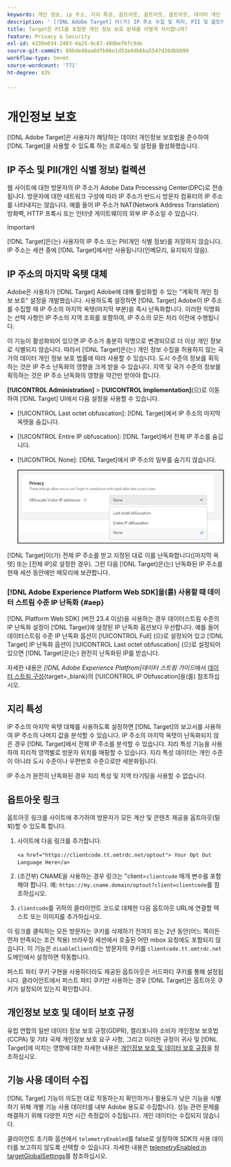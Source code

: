 ```yaml
---
keywords: 개인 정보, ip 주소, 지리 특성, 옵트아웃, 옵트아웃, 옵트아웃, 데이터 개인 정보, 정부 규정, 규정, gdpr, ccpa, 개인 정보, 개인 정보, PII
description: ' [!DNL Adobe Target] 이(가) IP 주소 수집 및 처리, PII 및 옵트아웃 지침을 포함하여 해당하는 데이터 개인정보 보호법을 준수하는 방법에 대해 알아봅니다.'
title: Target은 PII를 포함한 개인 정보 보호 문제를 어떻게 처리합니까?
feature: Privacy & Security
exl-id: 4330e034-2483-4a25-9c87-48dbef6fc9de
source-git-commit: 88bde40aa6dfb96e1d53e4db6ba5547d38dbbb99
workflow-type: tm+mt
source-wordcount: '771'
ht-degree: 43%

---
```


# 개인정보 보호

[!DNL Adobe Target]은 사용자가 해당하는 데이터 개인정보 보호법을 준수하여 [!DNL Target]을 사용할 수 있도록 하는 프로세스 및 설정을 활성화했습니다.

## IP 주소 및 PII(개인 식별 정보) 컬렉션

웹 사이트에 대한 방문자의 IP 주소가 Adobe Data Processing Center(DPC)로 전송됩니다. 방문자에 대한 네트워크 구성에 따라 IP 주소가 반드시 방문자 컴퓨터의 IP 주소를 나타내지는 않습니다. 예를 들어 IP 주소가 NAT(Network Address Translation) 방화벽, HTTP 프록시 또는 인터넷 게이트웨이의 외부 IP 주소일 수 있습니다.

>[!IMPORTANT]
>
>[!DNL Target]은(는) 사용자의 IP 주소 또는 PII(개인 식별 정보)를 저장하지 않습니다. IP 주소는 세션 중에 [!DNL Target]에서만 사용됩니다(인메모리, 유지되지 않음).

## IP 주소의 마지막 옥텟 대체

Adobe은 사용자가 [!DNL Target] Adobe에 대해 활성화할 수 있는 &quot;계획적 개인 정보 보호&quot; 설정을 개발했습니다. 사용하도록 설정하면 [!DNL Target] Adobe이 IP 주소를 수집할 때 IP 주소의 마지막 옥텟(마지막 부분)을 즉시 난독화합니다. 이러한 익명화는 선택 사항인 IP 주소의 지역 조회를 포함하여, IP 주소의 모든 처리 이전에 수행됩니다.

이 기능이 활성화되어 있으면 IP 주소가 충분히 익명으로 변경되므로 더 이상 개인 정보로 식별되지 않습니다. 따라서 [!DNL Target]은(는) 개인 정보 수집을 허용하지 않는 국가의 데이터 개인 정보 보호 법률에 따라 사용할 수 있습니다. 도시 수준의 정보를 획득하는 것은 IP 주소 난독화의 영향을 크게 받을 수 있습니다. 지역 및 국가 수준의 정보를 획득하는 것은 IP 주소 난독화의 영향을 약간만 받아야 합니다.

**[!UICONTROL Administration]** > **[!UICONTROL Implementation]**(으)로 이동하여 [!DNL Target] UI에서 다음 설정을 사용할 수 있습니다.

* [!UICONTROL Last octet obfuscation]: [!DNL Target]에서 IP 주소의 마지막 옥텟을 숨깁니다.
* [!UICONTROL Entire IP obfuscation]: [!DNL Target]에서 전체 IP 주소를 숨깁니다.
* [!UICONTROL None]: [!DNL Target]에서 IP 주소의 일부를 숨기지 않습니다.

  ![ip-options 난독화](assets/obfuscate-ip.png)

[!DNL Target]이(가) 전체 IP 주소를 받고 지정된 대로 이를 난독화합니다([마지막 옥텟] 또는 [전체 IP]로 설정한 경우). 그런 다음 [!DNL Target]은(는) 난독화된 IP 주소를 현재 세션 동안에만 메모리에 보관합니다.

### [!DNL Adobe Experience Platform Web SDK]을(를) 사용할 때 데이터 스트림 수준 IP 난독화 {#aep}

[!DNL Platform Web SDK] (버전 23.4 이상)을 사용하는 경우 데이터스트림 수준의 IP 난독화 설정이 [!DNL Target]에 설정된 IP 난독화 옵션보다 우선합니다. 예를 들어 데이터스트림 수준 IP 난독화 옵션이 [!UICONTROL Full] (으)로 설정되어 있고 [!DNL Target] IP 난독화 옵션이 [!UICONTROL Last octet obfuscation] (으)로 설정되어 있으면 [!DNL Target]은(는) 완전히 난독화된 IP를 받습니다.

자세한 내용은 *[!DNL Adobe Experience Platfrom]데이터 스트림 가이드*&#x200B;에서 [데이터 스트림 구성](https://experienceleague.adobe.com/docs/experience-platform/datastreams/configure.html?lang=ko){target=_blank}의 [!UICONTROL IP Obfuscation]을(를) 참조하십시오.

## 지리 특성

IP 주소의 마지막 옥텟 대체를 사용하도록 설정하면 [!DNL Target]의 보고서를 사용하여 IP 주소의 나머지 값을 분석할 수 있습니다. IP 주소의 마지막 옥텟이 난독화되지 않은 경우 [!DNL Target]에서 전체 IP 주소를 분석할 수 있습니다. 지리 특성 기능을 사용하여 지리적 영역별로 방문자 위치를 매핑할 수 있습니다. 지리 특성 데이터는 개인 수준이 아니라 도시 수준이나 우편번호 수준으로만 세분화됩니다.

IP 주소가 완전히 난독화된 경우 지리 특성 및 지역 타기팅을 사용할 수 없습니다.

## 옵트아웃 링크

옵트아웃 링크를 사이트에 추가하여 방문자가 모든 계산 및 콘텐츠 제공을 옵트아웃(탈퇴)할 수 있도록 합니다.

1. 사이트에 다음 링크를 추가합니다.

   `<a href="https://clientcode.tt.omtrdc.net/optout"> Your Opt Out Language Here</a>`

1. (조건부) CNAME을 사용하는 경우 링크는 &quot;client=`clientcode` 매개 변수를 포함해야 합니다. 예:
   `https://my.cname.domain/optout?client=clientcode`를 참조하십시오.

1. `clientcode`를 귀하의 클라이언트 코드로 대체한 다음 옵트아웃 URL에 연결할 텍스트 또는 이미지를 추가하십시오.

이 링크를 클릭하는 모든 방문자는 쿠키를 삭제하기 전까지 또는 2년 동안(어느 쪽이든 먼저 만족되는 조건 적용) 브라우징 세션에서 호출된 어떤 mbox 요청에도 포함되지 않습니다. 이 기능은 `disableClient`라는 방문자의 쿠키를 `clientcode.tt.omtrdc.net` 도메인에서 설정하면 작동합니다.

퍼스트 파티 쿠키 구현을 사용하더라도 제공된 옵트아웃은 서드파티 쿠키를 통해 설정됩니다. 클라이언트에서 퍼스트 파티 쿠키만 사용하는 경우 [!DNL Target]은 옵트아웃 쿠키가 설정되어 있는지 확인합니다.

## 개인정보 보호 및 데이터 보호 규정

유럽 연합의 일반 데이터 정보 보호 규정(GDPR), 캘리포니아 소비자 개인정보 보호법(CCPA) 및 기타 국제 개인정보 보호 요구 사항, 그리고 이러한 규정이 귀사 및 [!DNL Target]에 미치는 영향에 대한 자세한 내용은 [개인정보 보호 및 데이터 보호 규정](/help/dev/before-implement/privacy/cmp-privacy-and-general-data-protection-regulation.md)을 참조하십시오.

## 기능 사용 데이터 수집

[!DNL Target] 기능이 의도한 대로 작동하는지 확인하거나 활용도가 낮은 기능을 식별하기 위해 개별 기능 사용 데이터를 내부 Adobe 용도로 수집합니다. 성능 관련 문제를 해결하기 위해 다양한 지연 시간 측정값이 수집됩니다. 개인 데이터는 수집되지 않습니다.

클라이언트 초기화 옵션에서 `telemetryEnabled`를 false로 설정하여 SDK의 사용 데이터를 보고하지 않도록 선택할 수 있습니다. 자세한 내용은 [telemetryEnabled in targetGlobalSettings](/help/dev/implement/client-side/atjs/atjs-functions/targetglobalsettings.md#telemetryenabled)를 참조하십시오.

